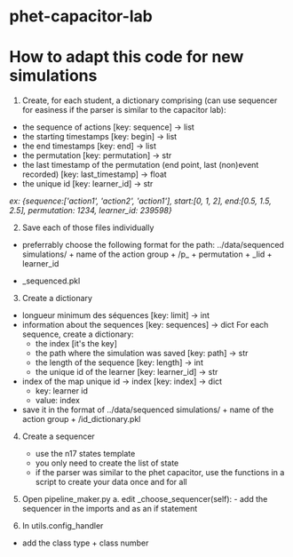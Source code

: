 # phet-capacitor-lab
# How to adapt this code for new simulations

1. Create, for each student, a dictionary comprising (can use sequencer for easiness if the parser is similar to the capacitor lab):
- the sequence of actions [key: sequence] -> list
- the starting timestamps [key: begin] -> list
- the end timestamps [key: end] -> list
- the permutation [key: permutation] -> str
- the last timestamp of the permutation (end point, last (non)event recorded) [key: last_timestamp] -> float
- the unique id [key: learner_id] -> str

*ex: {sequence:['action1', 'action2', 'action1'], start:[0, 1, 2], end:[0.5, 1.5, 2.5], permutation: 1234, learner_id: 239598}*

2. Save each of those files individually
- preferrably choose the following format for the path: ../data/sequenced simulations/ + name of the action group + /p_ + permutation + _lid + learner_id
 + _sequenced.pkl

3. Create a dictionary
- longueur minimum des séquences [key: limit] -> int
- information about the sequences [key: sequences] -> dict
	For each sequence, create a dictionary:
	- the index [it's the key]
	- the path where the simulation was saved [key: path] -> str
	- the length of the sequence [key: length] -> int
	- the unique id of the learner [key: learner_id] -> str
- index of the map unique id -> index [key: index] -> dict
	- key: learner id
	- value: index
- save it in the format of ../data/sequenced simulations/ + name of the action group + /id_dictionary.pkl

4. Create a sequencer
	- use the n17 states template
	- you only need to create the list of state
	- if the parser was similar to the phet capacitor, use the functions in a script to create your data once and for all

4. Open pipeline_maker.py
	a. edit _choose_sequencer(self):
		- add the sequencer in the imports and as an if statement

5. In utils.config_handler
- add the class type + class number

